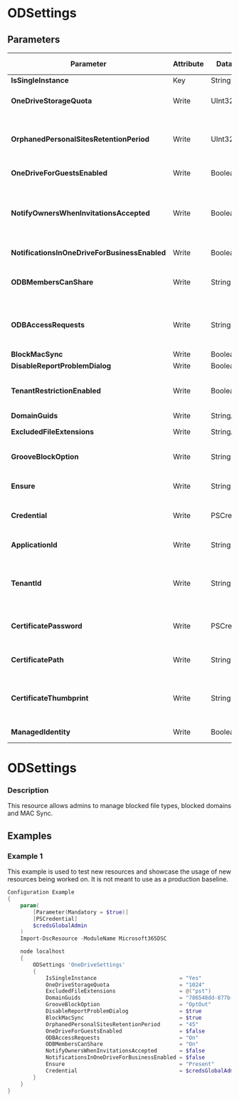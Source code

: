 ﻿# ODSettings

## Parameters

| Parameter | Attribute | DataType | Description | Allowed Values |
| --- | --- | --- | --- | --- |
| **IsSingleInstance** | Key | String | Should be set to yes |Yes|
| **OneDriveStorageQuota** | Write | UInt32 | The resource quota to apply to the OneDrive sites ||
| **OrphanedPersonalSitesRetentionPeriod** | Write | UInt32 | Number of days after a user's account is deleted that their OneDrive for Business content will be deleted. ||
| **OneDriveForGuestsEnabled** | Write | Boolean | Enable guest acess for OneDrive ||
| **NotifyOwnersWhenInvitationsAccepted** | Write | Boolean | When true and when an external user accepts an invitation to a resource in a userâs OneDrive for Business owner is notified by e-mail ||
| **NotificationsInOneDriveForBusinessEnabled** | Write | Boolean | Turn notifications on/off OneDrive ||
| **ODBMembersCanShare** | Write | String | Lets administrators set policy on re-sharing behavior in OneDrive for Business |On, Off, Unspecified|
| **ODBAccessRequests** | Write | String | Lets administrators set policy on access requests and requests to share in OneDrive for Business |On, Off, Unspecified|
| **BlockMacSync** | Write | Boolean | Block sync client on Mac ||
| **DisableReportProblemDialog** | Write | Boolean | Disable dialog box ||
| **TenantRestrictionEnabled** | Write | Boolean | Enable/disable Safe domain List - if disabled overrides DomainGuids value ||
| **DomainGuids** | Write | StringArray[] | Safe domain list ||
| **ExcludedFileExtensions** | Write | StringArray[] | Exclude files from being synced to OneDrive ||
| **GrooveBlockOption** | Write | String | Groove block options |OptOut, HardOptIn, SoftOptIn|
| **Ensure** | Write | String | Present ensures the user exists, absent ensures it is removed |Present, Absent|
| **Credential** | Write | PSCredential | Credentials of the account to authenticate with. ||
| **ApplicationId** | Write | String | Id of the Azure Active Directory application to authenticate with. ||
| **TenantId** | Write | String | Name of the Azure Active Directory tenant used for authentication. Format contoso.onmicrosoft.com ||
| **CertificatePassword** | Write | PSCredential | Username can be made up to anything but password will be used for certificatePassword ||
| **CertificatePath** | Write | String | Path to certificate used in service principal usually a PFX file. ||
| **CertificateThumbprint** | Write | String | Thumbprint of the Azure Active Directory application's authentication certificate to use for authentication. ||
| **ManagedIdentity** | Write | Boolean | Managed ID being used for authentication. ||

# ODSettings

### Description

This resource allows admins to manage blocked file types,
blocked domains and MAC Sync.

## Examples

### Example 1

This example is used to test new resources and showcase the usage of new resources being worked on.
It is not meant to use as a production baseline.

```powershell
Configuration Example
{
    param(
        [Parameter(Mandatory = $true)]
        [PSCredential]
        $credsGlobalAdmin
    )
    Import-DscResource -ModuleName Microsoft365DSC

    node localhost
    {
        ODSettings 'OneDriveSettings'
        {
            IsSingleInstance                          = "Yes"
            OneDriveStorageQuota                      = "1024"
            ExcludedFileExtensions                    = @("pst")
            DomainGuids                               = "786548dd-877b-4760-a749-6b1efbc1190a"
            GrooveBlockOption                         = "OptOut"
            DisableReportProblemDialog                = $true
            BlockMacSync                              = $true
            OrphanedPersonalSitesRetentionPeriod      = "45"
            OneDriveForGuestsEnabled                  = $false
            ODBAccessRequests                         = "On"
            ODBMembersCanShare                        = "On"
            NotifyOwnersWhenInvitationsAccepted       = $false
            NotificationsInOneDriveForBusinessEnabled = $false
            Ensure                                    = "Present"
            Credential                                = $credsGlobalAdmin
        }
    }
}
```

